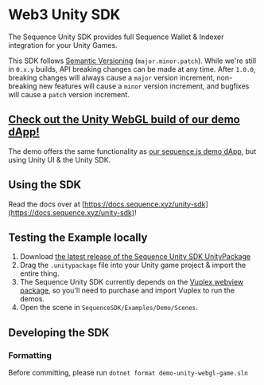 # Web3 Unity SDK

The Sequence Unity SDK provides full Sequence Wallet & Indexer integration for your Unity Games.

This SDK follows [Semantic Versioning](https://semver.org/) (`major.minor.patch`). While we're still in `0.x.y` builds, API breaking changes can be made at any time. After `1.0.0`, breaking changes will always cause a `major` version increment, non-breaking new features will cause a `minor` version increment, and bugfixes will cause a `patch` version increment.

## [Check out the Unity WebGL build of our demo dApp!](https://0xsequence.github.io/web3-unity-sdk/)

The demo offers the same functionality as [our sequence.js demo dApp](https://github.com/0xsequence/demo-dapp), but using Unity UI & the Unity SDK.

## Using the SDK

Read the docs over at [https://docs.sequence.xyz/unity-sdk](https://docs.sequence.xyz/unity-sdk)!

## Testing the Example locally

1. Download [the latest release of the Sequence Unity SDK UnityPackage](https://github.com/0xsequence/web3-unity-sdk/releases)
2. Drag the `.unitypackage` file into your Unity game project & import the entire thing.
3. The Sequence Unity SDK currently depends on the [Vuplex webview package](https://vuplex.com), so you'll need to purchase and import Vuplex to run the demos.
4. Open the scene in `SequenceSDK/Examples/Demo/Scenes`.

## Developing the SDK

### Formatting

Before committing, please run `dotnet format demo-unity-webgl-game.sln`
